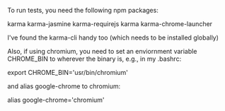 To run tests, you need the following npm packages:

karma
karma-jasmine
karma-requirejs
karma karma-chrome-launcher

I've found the karma-cli handy too (which needs to be installed globally)

Also, if using chromium, you need to set an enviornment variable CHROME_BIN to 
wherever the binary is, e.g., in my .bashrc:

export CHROME_BIN='usr/bin/chromium'

and alias google-chrome to chromium:

alias google-chrome='chromium'

